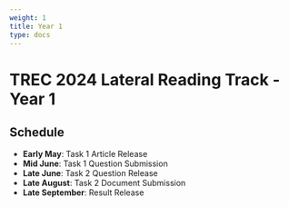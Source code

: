 ```yaml
---
weight: 1
title: Year 1
type: docs
---
```


# TREC 2024 Lateral Reading Track - Year 1

## Schedule

- **Early May**: Task 1 Article Release
- **Mid June**: Task 1 Question Submission
- **Late June**: Task 2 Question Release
- **Late August**: Task 2 Document Submission
- **Late September**: Result Release

